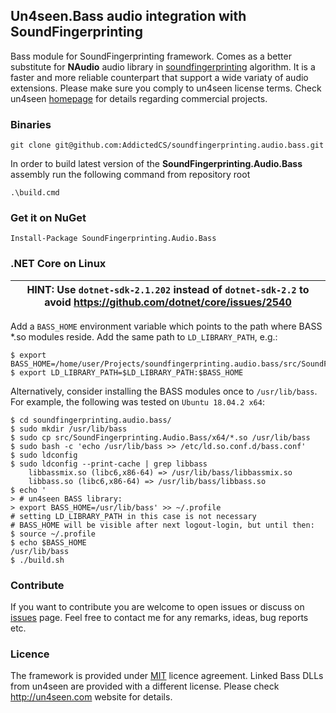 ## Un4seen.Bass audio integration with SoundFingerprinting
Bass module for SoundFingerprinting framework. Comes as a better substitute for **NAudio** audio library in [soundfingerprinting](https://github.com/AddictedCS/soundfingerprinting) algorithm.
It is a faster and more reliable counterpart that support a wide variaty of audio extensions. Please make sure you comply to un4seen license terms. Check un4seen [homepage](http://www.un4seen.com) for details regarding commercial projects. 

### Binaries
    git clone git@github.com:AddictedCS/soundfingerprinting.audio.bass.git
    
In order to build latest version of the **SoundFingerprinting.Audio.Bass** assembly run the following command from repository root

    .\build.cmd
### Get it on NuGet

    Install-Package SoundFingerprinting.Audio.Bass
	
### .NET Core on Linux

| HINT: Use `dotnet-sdk-2.1.202` instead of `dotnet-sdk-2.2` to avoid https://github.com/dotnet/core/issues/2540 |
| --- |

Add a `BASS_HOME` environment variable which points to the path where BASS *.so modules reside. Add the same path to `LD_LIBRARY_PATH`, e.g.:

    $ export BASS_HOME=/home/user/Projects/soundfingerprinting.audio.bass/src/SoundFingerprinting.Audio.Bass.Tests/bin/Release/netcoreapp2.0/x64
    $ export LD_LIBRARY_PATH=$LD_LIBRARY_PATH:$BASS_HOME
    
Alternatively, consider installing the BASS modules once to `/usr/lib/bass`. For example, the following was tested on `Ubuntu 18.04.2 x64`:

	$ cd soundfingerprinting.audio.bass/
	$ sudo mkdir /usr/lib/bass
	$ sudo cp src/SoundFingerprinting.Audio.Bass/x64/*.so /usr/lib/bass
	$ sudo bash -c 'echo /usr/lib/bass >> /etc/ld.so.conf.d/bass.conf'
	$ sudo ldconfig
	$ sudo ldconfig --print-cache | grep libbass
		libbassmix.so (libc6,x86-64) => /usr/lib/bass/libbassmix.so
		libbass.so (libc6,x86-64) => /usr/lib/bass/libbass.so
	$ echo '
	> # un4seen BASS library:
	> export BASS_HOME=/usr/lib/bass' >> ~/.profile
	# setting LD_LIBRARY_PATH in this case is not necessary
	# BASS_HOME will be visible after next logout-login, but until then:
	$ source ~/.profile
	$ echo $BASS_HOME
	/usr/lib/bass
	$ ./build.sh
    
### Contribute
If you want to contribute you are welcome to open issues or discuss on [issues](https://github.com/AddictedCS/soundfingerprinting/issues) page. Feel free to contact me for any remarks, ideas, bug reports etc. 

### Licence
The framework is provided under [MIT](https://opensource.org/licenses/MIT) licence agreement. Linked Bass DLLs from un4seen are provided with a different license. Please check http://un4seen.com website for details.
